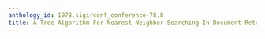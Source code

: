 ```yaml
---
anthology_id: 1978.sigirconf_conference-78.8
title: A Tree Algorithm For Nearest Neighbor Searching In Document Retrieval Systems
---
```

